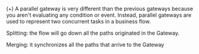 (+)
A parallel gateway is very different than the previous gateways because you aren't evaluating any condition or event. Instead, parallel gateways are used to represent two concurrent tasks in a business flow.

Splitting: the flow will go down all the paths originated in the Gateway. 

Merging: it synchronizes all the paths that arrive to the Gateway